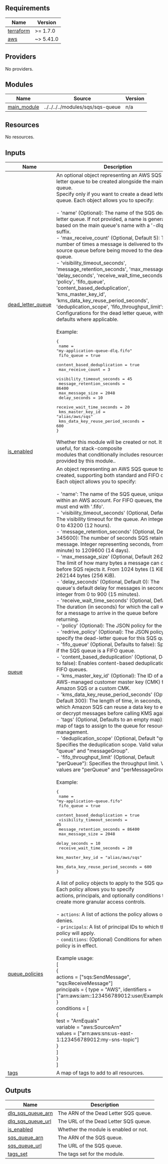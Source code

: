 <!-- BEGIN_TF_DOCS -->
## Requirements

| Name | Version |
|------|---------|
| <a name="requirement_terraform"></a> [terraform](#requirement\_terraform) | >= 1.7.0 |
| <a name="requirement_aws"></a> [aws](#requirement\_aws) | ~> 5.41.0 |

## Providers

No providers.

## Modules

| Name | Source | Version |
|------|--------|---------|
| <a name="module_main_module"></a> [main\_module](#module\_main\_module) | ../../../../modules/sqs/sqs-queue | n/a |

## Resources

No resources.

## Inputs

| Name | Description | Type | Default | Required |
|------|-------------|------|---------|:--------:|
| <a name="input_dead_letter_queue"></a> [dead\_letter\_queue](#input\_dead\_letter\_queue) | An optional object representing an AWS SQS dead letter queue to be created alongside the main SQS queue.<br>Specify only if you want to create a dead letter queue. Each object allows you to specify:<br><br>- 'name' (Optional): The name of the SQS dead letter queue. If not provided, a name is generated based on the main queue's name with a '-dlq' suffix.<br>- 'max\_receive\_count' (Optional, Default 5): The number of times a message is delivered to the source queue before being moved to the dead letter queue.<br>- 'visibility\_timeout\_seconds', 'message\_retention\_seconds', 'max\_message\_size', 'delay\_seconds', 'receive\_wait\_time\_seconds', 'policy', 'fifo\_queue', 'content\_based\_deduplication', 'kms\_master\_key\_id', 'kms\_data\_key\_reuse\_period\_seconds', 'deduplication\_scope', 'fifo\_throughput\_limit': Configurations for the dead letter queue, with defaults where applicable.<br><br>Example:<pre>{<br>  name                              = "my-application-queue-dlq.fifo"<br>  fifo_queue                        = true<br>  content_based_deduplication       = true<br>  max_receive_count                 = 3<br>  visibility_timeout_seconds        = 45<br>  message_retention_seconds         = 86400<br>  max_message_size                  = 2048<br>  delay_seconds                     = 10<br>  receive_wait_time_seconds         = 20<br>  kms_master_key_id                 = "alias/aws/sqs"<br>  kms_data_key_reuse_period_seconds = 600<br>}</pre> | <pre>object({<br>    name                              = optional(string)<br>    max_receive_count                 = optional(number, 5)<br>    visibility_timeout_seconds        = optional(number, 30)<br>    message_retention_seconds         = optional(number, 345600)<br>    max_message_size                  = optional(number, 262144)<br>    delay_seconds                     = optional(number, 0)<br>    receive_wait_time_seconds         = optional(number, 0)<br>    policy                            = optional(string)<br>    fifo_queue                        = optional(bool, false)<br>    content_based_deduplication       = optional(bool, false) # Relevant only if fifo_queue is true<br>    kms_master_key_id                 = optional(string)<br>    kms_data_key_reuse_period_seconds = optional(number, 300)<br>    deduplication_scope               = optional(string, null) # Valid values are "queue" and "messageGroup"<br>    fifo_throughput_limit             = optional(string, null) # Valid values are "perQueue" and "perMessageGroupId"<br>  })</pre> | `null` | no |
| <a name="input_is_enabled"></a> [is\_enabled](#input\_is\_enabled) | Whether this module will be created or not. It is useful, for stack-composite<br>modules that conditionally includes resources provided by this module.. | `bool` | `true` | no |
| <a name="input_queue"></a> [queue](#input\_queue) | An object representing an AWS SQS queue to be created, supporting both standard and FIFO queues. Each object allows you to specify:<br><br>- 'name': The name of the SQS queue, unique within an AWS account. For FIFO queues, the name must end with '.fifo'.<br>- 'visibility\_timeout\_seconds' (Optional, Default 30): The visibility timeout for the queue. An integer from 0 to 43200 (12 hours).<br>- 'message\_retention\_seconds' (Optional, Default 345600): The number of seconds SQS retains a message. Integer representing seconds, from 60 (1 minute) to 1209600 (14 days).<br>- 'max\_message\_size' (Optional, Default 262144): The limit of how many bytes a message can contain before SQS rejects it. From 1024 bytes (1 KiB) to 262144 bytes (256 KiB).<br>- 'delay\_seconds' (Optional, Default 0): The queue's default delay for messages in seconds. An integer from 0 to 900 (15 minutes).<br>- 'receive\_wait\_time\_seconds' (Optional, Default 0): The duration (in seconds) for which the call waits for a message to arrive in the queue before returning.<br>- 'policy' (Optional): The JSON policy for the queue.<br>- 'redrive\_policy' (Optional): The JSON policy to specify the dead-letter queue for this SQS queue.<br>- 'fifo\_queue' (Optional, Defaults to false): Specifies if the SQS queue is a FIFO queue.<br>- 'content\_based\_deduplication' (Optional, Defaults to false): Enables content-based deduplication for FIFO queues.<br>- 'kms\_master\_key\_id' (Optional): The ID of an AWS-managed customer master key (CMK) for Amazon SQS or a custom CMK.<br>- 'kms\_data\_key\_reuse\_period\_seconds' (Optional, Default 300): The length of time, in seconds, for which Amazon SQS can reuse a data key to encrypt or decrypt messages before calling KMS again.<br>- 'tags' (Optional, Defaults to an empty map): A map of tags to assign to the queue for resource management.<br>- 'deduplication\_scope' (Optional, Default "queue"): Specifies the deduplication scope. Valid values are "queue" and "messageGroup".<br>- 'fifo\_throughput\_limit' (Optional, Default "perQueue"): Specifies the throughput limit. Valid values are "perQueue" and "perMessageGroupId".<br><br>Example:<pre>{<br>  name                              = "my-application-queue.fifo"<br>  fifo_queue                        = true<br>  content_based_deduplication       = true<br>  visibility_timeout_seconds        = 45<br>  message_retention_seconds         = 86400<br>  max_message_size                  = 2048<br>  delay_seconds                     = 10<br>  receive_wait_time_seconds         = 20<br>  kms_master_key_id                 = "alias/aws/sqs"<br>  kms_data_key_reuse_period_seconds = 600<br>}</pre> | <pre>object({<br>    name                              = string<br>    visibility_timeout_seconds        = optional(number, 30)<br>    message_retention_seconds         = optional(number, 345600)<br>    max_message_size                  = optional(number, 262144)<br>    delay_seconds                     = optional(number, 0)<br>    receive_wait_time_seconds         = optional(number, 0)<br>    policy                            = optional(string)<br>    redrive_policy                    = optional(string)<br>    fifo_queue                        = optional(bool, false)<br>    content_based_deduplication       = optional(bool, false) # Relevant only if fifo_queue is true<br>    kms_master_key_id                 = optional(string)<br>    kms_data_key_reuse_period_seconds = optional(number, 300)<br>    deduplication_scope               = optional(string, null) # Valid values are "queue" and "messageGroup"<br>    fifo_throughput_limit             = optional(string, null) # Valid values are "perQueue" and "perMessageGroupId"<br>  })</pre> | `null` | no |
| <a name="input_queue_policies"></a> [queue\_policies](#input\_queue\_policies) | A list of policy objects to apply to the SQS queues. Each policy allows you to specify<br>actions, principals, and optionally conditions to create more granular access controls.<br><br>- `actions`: A list of actions the policy allows or denies.<br>- `principals`: A list of principal IDs to which the policy will apply.<br>- `conditions`: (Optional) Conditions for when the policy is in effect.<br><br>Example usage:<br>[<br>  {<br>    actions = ["sqs:SendMessage", "sqs:ReceiveMessage"]<br>    principals = { type = "AWS", identifiers = ["arn:aws:iam::123456789012:user/ExampleUser"] }<br>    conditions = [<br>      {<br>        test = "ArnEquals"<br>        variable = "aws:SourceArn"<br>        values = ["arn:aws:sns:us-east-1:123456789012:my-sns-topic"]<br>      }<br>    ]<br>  }<br>] | <pre>list(object({<br>    actions    = list(string)<br>    principals = object({ type = string, identifiers = list(string) })<br>    conditions = optional(list(object({<br>      test     = string<br>      variable = string<br>      values   = list(string)<br>    })))<br>  }))</pre> | `[]` | no |
| <a name="input_tags"></a> [tags](#input\_tags) | A map of tags to add to all resources. | `map(string)` | `{}` | no |

## Outputs

| Name | Description |
|------|-------------|
| <a name="output_dlq_sqs_queue_arn"></a> [dlq\_sqs\_queue\_arn](#output\_dlq\_sqs\_queue\_arn) | The ARN of the Dead Letter SQS queue. |
| <a name="output_dlq_sqs_queue_url"></a> [dlq\_sqs\_queue\_url](#output\_dlq\_sqs\_queue\_url) | The URL of the Dead Letter SQS queue. |
| <a name="output_is_enabled"></a> [is\_enabled](#output\_is\_enabled) | Whether the module is enabled or not. |
| <a name="output_sqs_queue_arn"></a> [sqs\_queue\_arn](#output\_sqs\_queue\_arn) | The ARN of the SQS queue. |
| <a name="output_sqs_queue_url"></a> [sqs\_queue\_url](#output\_sqs\_queue\_url) | The URL of the SQS queue. |
| <a name="output_tags_set"></a> [tags\_set](#output\_tags\_set) | The tags set for the module. |
<!-- END_TF_DOCS -->